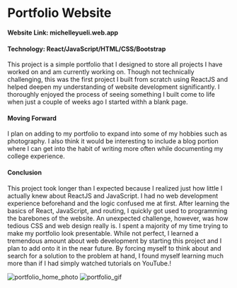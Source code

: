# Portfolio Website
**Website Link: michelleyueli.web.app**
#### Technology: React/JavaScript/HTML/CSS/Bootstrap

This project is a simple portfolio that I designed to store all projects I have worked on and am currently working on. Though not technically challenging, this was the first project I built from scratch using ReactJS and helped deepen my understanding of website development significantly. I thoroughly enjoyed the process of seeing something I built come to life when just a couple of weeks ago I started withh a blank page. 

#### Moving Forward
I plan on adding to my portfolio to expand into some of my hobbies such as photography. I also think it would be interesting to include a blog portion where I can get into the habit of writing more often while documenting my college experience.

#### Conclusion
This project took longer than I expected because I realized just how little I actually knew about ReactJS and JavaScript. I had no web development experience beforehand and the logic confused me at first. After learning the basics of React, JavaScript, and routing, I quickly got used to programming the barebones of the website. An unexpected challenge, however, was how tedious CSS and web design really is. I spent a majority of my time trying to make my portfolio look presentable. While not perfect, I learned a tremendous amount about web development by starting this project and I plan to add onto it in the near future. By forcing myself to think about and search for a solution to the problem at hand, I found myself learning much more than if I had simply watched tutorials on YouTube.!

![portfolio_home_photo](https://user-images.githubusercontent.com/11303631/126588070-69639f7d-3a44-4d43-99fa-b9bc508e1aed.PNG)
![portfolio_gif](https://user-images.githubusercontent.com/11303631/126588605-4be54332-6bed-4910-9902-ea93741c7c98.gif)
